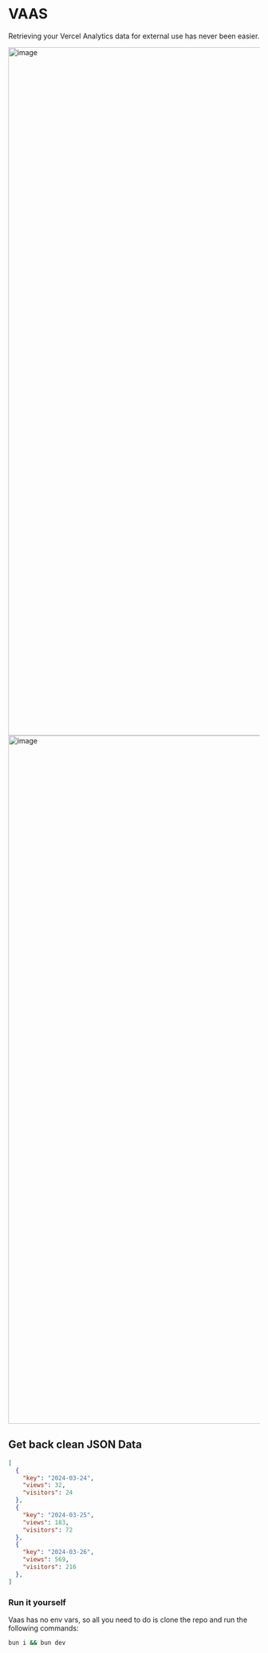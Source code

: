 # VAAS

Retrieving your Vercel Analytics data for external use has never been easier.

<img width="1379" alt="image" src="https://github.com/versecafe/vaas/assets/147033096/079545ba-7927-4e41-b77b-2e7035b91388">

<img width="1379" alt="image" src="https://github.com/versecafe/vaas/assets/147033096/a08d06ad-32cf-44e8-9387-9cd84a290790">

## Get back clean JSON Data

```json
[
  {
    "key": "2024-03-24",
    "views": 32,
    "visitors": 24
  },
  {
    "key": "2024-03-25",
    "views": 183,
    "visitors": 72
  },
  {
    "key": "2024-03-26",
    "views": 569,
    "visitors": 216
  },
]
```

### Run it yourself

Vaas has no env vars, so all you need to do is clone the repo and run the following commands:

```bash
bun i && bun dev
```
